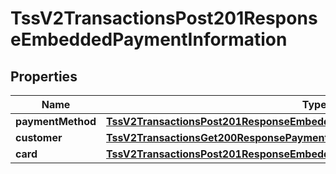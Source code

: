
# TssV2TransactionsPost201ResponseEmbeddedPaymentInformation

## Properties
Name | Type | Description | Notes
------------ | ------------- | ------------- | -------------
**paymentMethod** | [**TssV2TransactionsPost201ResponseEmbeddedPaymentInformationPaymentMethod**](TssV2TransactionsPost201ResponseEmbeddedPaymentInformationPaymentMethod.md) |  |  [optional]
**customer** | [**TssV2TransactionsGet200ResponsePaymentInformationCustomer**](TssV2TransactionsGet200ResponsePaymentInformationCustomer.md) |  |  [optional]
**card** | [**TssV2TransactionsPost201ResponseEmbeddedPaymentInformationCard**](TssV2TransactionsPost201ResponseEmbeddedPaymentInformationCard.md) |  |  [optional]



